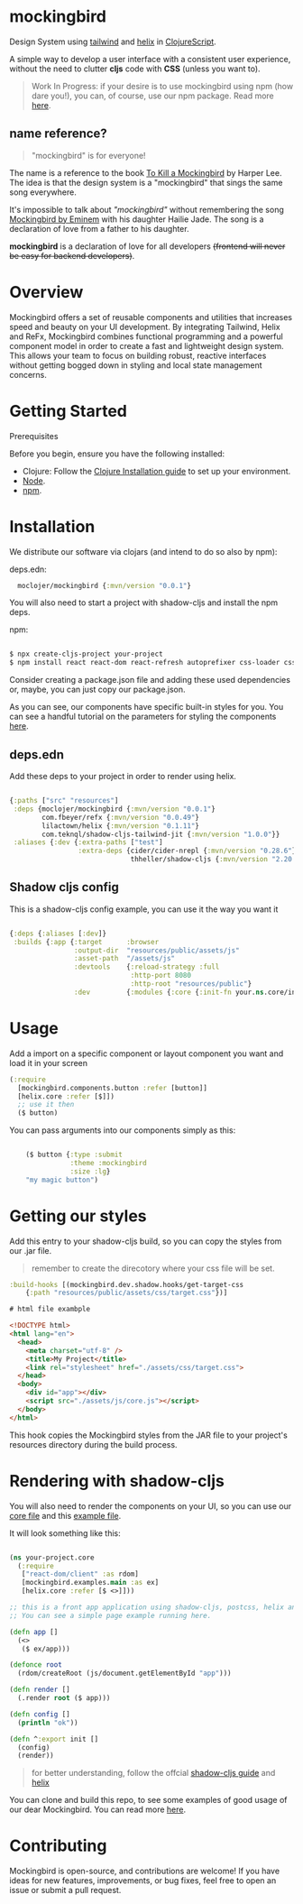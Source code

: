# mockingbird

Design System using [tailwind](https://tailwindcss.com/) and [helix](https://github.com/lilactown/helix) in [ClojureScript](https://clojurescript.org/).

A simple way to develop a user interface with a consistent user experience, without the need to clutter **cljs** code with **CSS** (unless you want to).

> Work In Progress: if your desire is to use mockingbird using npm (how dare you!), you can, of course, use our npm package. Read more [here](docs/npm.md).

## name reference?

> "mockingbird" is for everyone!

The name is a reference to the book [To Kill a Mockingbird](https://en.wikipedia.org/wiki/To_Kill_a_Mockingbird) by Harper Lee. The idea is that the design system is a "mockingbird" that sings the same song everywhere.

It's impossible to talk about *"mockingbird"* without remembering the song [Mockingbird by Eminem](https://www.youtube.com/watch?v=S9bCLPwzSC0) with his daughter Hailie Jade. The song is a declaration of love from a father to his daughter.

**mockingbird** is a declaration of love for all developers ~~(frontend will never be easy for backend developers)~~.

# Overview

Mockingbird offers a set of reusable components and utilities that increases speed and beauty on your UI development. By integrating Tailwind, Helix and ReFx, Mockingbird combines functional programming and a powerful component model in order to create a fast and lightweight design system. This allows your team to focus on building robust, reactive interfaces without getting bogged down in styling and local state management concerns.

# Getting Started

Prerequisites

Before you begin, ensure you have the following installed:
- Clojure: Follow the [Clojure Installation guide](https://clojure.org/guides/install_clojure) to set up your environment.
- [Node](https://nodejs.org/en/download/prebuilt-installer/current).
- [npm](https://www.npmjs.com/package/downloads).

# Installation

We distribute our software via clojars (and intend to do so also by npm):

deps.edn:
``` clj
  moclojer/mockingbird {:mvn/version "0.0.1"}
```

You will also need to start a project with shadow-cljs and install the npm deps.

npm:

``` sh

$ npx create-cljs-project your-project
$ npm install react react-dom react-refresh autoprefixer css-loader cssnano karma karma-chrome-launcher karma-cljs-test msw npm-run-all postcss postcss-cli postcss-loader postcss-preset-env shadow-cljs tailwindcss rimraf glob cliui --save-dev

```

Consider creating a package.json file and adding these used dependencies or, maybe, you can just copy our package.json. 

As you can see, our components have specific built-in styles for you. You can see a handful tutorial on the parameters for styling the components [here](docs/params.md).

## deps.edn
Add these deps to your project in order to render using helix.

``` clj

{:paths ["src" "resources"]
 :deps {moclojer/mockingbird {:mvn/version "0.0.1"}
        com.fbeyer/refx {:mvn/version "0.0.49"}
        lilactown/helix {:mvn/version "0.1.11"}
        com.teknql/shadow-cljs-tailwind-jit {:mvn/version "1.0.0"}}
 :aliases {:dev {:extra-paths ["test"]
                 :extra-deps {cider/cider-nrepl {:mvn/version "0.28.6"}
                              thheller/shadow-cljs {:mvn/version "2.20.10"}}}}}

```

## Shadow cljs config
This is a shadow-cljs config example, you can use it the way you want it

``` clj

{:deps {:aliases [:dev]}
 :builds {:app {:target      :browser
                :output-dir  "resources/public/assets/js"
                :asset-path  "/assets/js"
                :devtools    {:reload-strategy :full
                              :http-port 8080
                              :http-root "resources/public"}
                :dev         {:modules {:core {:init-fn your.ns.core/init}}}}}}

```

# Usage 

Add a import on a specific component or layout component you want and load it in your screen

``` clj
(:require 
  [mockingbird.components.button :refer [button]]
  [helix.core :refer [$]])
  ;; use it then
  ($ button)

```

You can pass arguments into our components simply as this:


``` clj

    ($ button {:type :submit
               :theme :mockingbird
               :size :lg} 
    "my magic button")

```

# Getting our styles

Add this entry to your shadow-cljs build, so you can copy the styles from our .jar file. 

> remember to create the direcotory where your css file will be set.

``` clj
:build-hooks [(mockingbird.dev.shadow.hooks/get-target-css 
    {:path "resources/public/assets/css/target.css"})]
```

``` html
# html file exambple

<!DOCTYPE html>
<html lang="en">
  <head>
    <meta charset="utf-8" />
    <title>My Project</title>
    <link rel="stylesheet" href="./assets/css/target.css">
  </head>
  <body>
    <div id="app"></div>
    <script src="./assets/js/core.js"></script> 
  </body>
</html>
```
This hook copies the Mockingbird styles from the JAR file to your project's resources directory during the build process.

# Rendering with shadow-cljs

You will also need to render the components on your UI, so you can use our [core file](src/mockingbird/core.cljs) and this [example file](src/mockingbird/examples/main.cljs).


It will look something like this:

``` clj

(ns your-project.core
  (:require
   ["react-dom/client" :as rdom]
   [mockingbird.examples.main :as ex]
   [helix.core :refer [$ <>]]))

;; this is a front app application using shadow-cljs, postcss, helix and refx.
;; You can see a simple page example running here.

(defn app []
  (<>
   ($ ex/app)))

(defonce root
  (rdom/createRoot (js/document.getElementById "app")))

(defn render []
  (.render root ($ app)))

(defn config []
  (println "ok"))

(defn ^:export init []
  (config)
  (render))

```

> for better understanding, follow the offcial [shadow-cljs guide](https://github.com/thheller/shadow-cljs) and [helix](https://github.com/lilactown/helix)

You can clone and build this repo, to see some examples of good usage of our dear Mockingbird. You can read more [here](docs/test.md).


# Contributing

Mockingbird is open-source, and contributions are welcome! If you have ideas for new features, improvements, or bug fixes, feel free to open an issue or submit a pull request.
